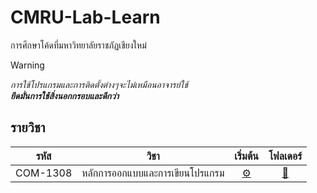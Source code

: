 # CMRU-Lab-Learn

การศึกษาโค้ดที่มหาวิทยาลัยราชภัฏเชียงใหม่

> [!WARNING]
> _การใช้โปรแกรมและการติดตั้งต่างๆจะไม่เหมือนอาจารย์ใช้_<br>
> ***ยึดมั่นการใช้สิ่งนอกกรอบและดีกว่า***

## รายวิชา

|   รหัส   |              วิชา               |           เริ่มต้น           |      โฟลเดอร์       |
| :------: | :-----------------------------: | :--------------------------: | :-----------------: |
| COM-1308 | หลักการออกแบบและการเขียนโปรแกรม | [⚙️](./COM-1308/README.md) | [📁](./COM-1308/) |
